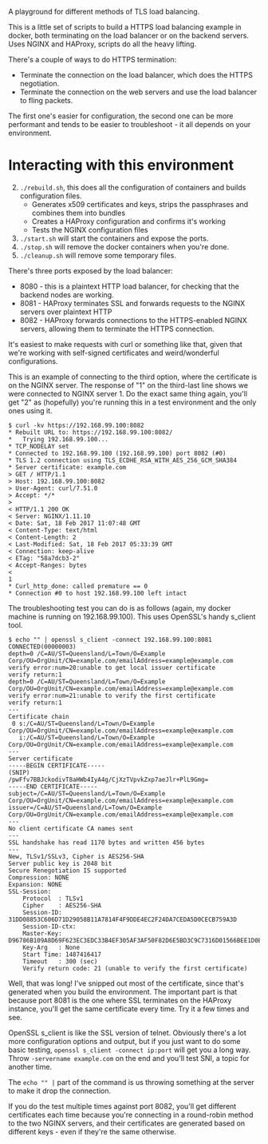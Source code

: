 A playground for different methods of TLS load balancing.

This is a little set of scripts to build a HTTPS load balancing example in docker, both terminating on the load balancer or on the backend servers. Uses NGINX and HAProxy, scripts do all the heavy lifting.

There's a couple of ways to do HTTPS termination:

* Terminate the connection on the load balancer, which does the HTTPS negotiation.
* Terminate the connection on the web servers and use the load balancer to fling packets.

The first one's easier for configuration, the second one can be more performant and tends to be easier to troubleshoot - it all depends on your environment.

# Interacting with this environment

2. `./rebuild.sh`, this does all the configuration of containers and builds configuration files.
	* Generates x509 certificates and keys, strips the passphrases and combines them into bundles
	* Creates a HAProxy configuration and confirms it's working
	* Tests the NGINX configuration files
3. `./start.sh` will start the containers and expose the ports.
4. `./stop.sh` will remove the docker containers when you're done.
5. `./cleanup.sh` will remove some temporary files.

There's three ports exposed by the load balancer:

* 8080 - this is a plaintext HTTP load balancer, for checking that the backend nodes are working.
* 8081 - HAProxy terminates SSL and forwards requests to the NGINX servers over plaintext HTTP
* 8082 - HAProxy forwards connections to the HTTPS-enabled NGINX servers, allowing them to terminate the HTTPS connection.

It's easiest to make requests with curl or something like that, given that we're working with self-signed certificates and weird/wonderful configurations.

This is an example of connecting to the third option, where the certificate is on the NGINX server. The response of "1" on the third-last line shows we were connected to NGINX server 1. Do the exact same thing again, you'll get "2" as (hopefully) you're running this in a test environment and the only ones using it.

	$ curl -kv https://192.168.99.100:8082
	* Rebuilt URL to: https://192.168.99.100:8082/
	*   Trying 192.168.99.100...
	* TCP_NODELAY set
	* Connected to 192.168.99.100 (192.168.99.100) port 8082 (#0)
	* TLS 1.2 connection using TLS_ECDHE_RSA_WITH_AES_256_GCM_SHA384
	* Server certificate: example.com
	> GET / HTTP/1.1
	> Host: 192.168.99.100:8082
	> User-Agent: curl/7.51.0
	> Accept: */*
	>
	< HTTP/1.1 200 OK
	< Server: NGINX/1.11.10
	< Date: Sat, 18 Feb 2017 11:07:48 GMT
	< Content-Type: text/html
	< Content-Length: 2
	< Last-Modified: Sat, 18 Feb 2017 05:33:39 GMT
	< Connection: keep-alive
	< ETag: "58a7dcb3-2"
	< Accept-Ranges: bytes
	<
	1
	* Curl_http_done: called premature == 0
	* Connection #0 to host 192.168.99.100 left intact

The troubleshooting test you can do is as follows (again, my docker machine is running on 192.168.99.100). This uses OpenSSL's handy s_client tool.

	$ echo "" | openssl s_client -connect 192.168.99.100:8081
	CONNECTED(00000003)
	depth=0 /C=AU/ST=Queensland/L=Town/O=Example Corp/OU=OrgUnit/CN=example.com/emailAddress=example@example.com
	verify error:num=20:unable to get local issuer certificate
	verify return:1
	depth=0 /C=AU/ST=Queensland/L=Town/O=Example Corp/OU=OrgUnit/CN=example.com/emailAddress=example@example.com
	verify error:num=21:unable to verify the first certificate
	verify return:1
	---
	Certificate chain
	 0 s:/C=AU/ST=Queensland/L=Town/O=Example Corp/OU=OrgUnit/CN=example.com/emailAddress=example@example.com
	   i:/C=AU/ST=Queensland/L=Town/O=Example Corp/OU=OrgUnit/CN=example.com/emailAddress=example@example.com
	---
	Server certificate
	-----BEGIN CERTIFICATE-----
	(SNIP)
	/pwFfv7BBJckodivT8aHWb4IyA4g/CjXzTVpvkZxp7aeJlr+PlL9Gmg=
	-----END CERTIFICATE-----
	subject=/C=AU/ST=Queensland/L=Town/O=Example Corp/OU=OrgUnit/CN=example.com/emailAddress=example@example.com
	issuer=/C=AU/ST=Queensland/L=Town/O=Example Corp/OU=OrgUnit/CN=example.com/emailAddress=example@example.com
	---
	No client certificate CA names sent
	---
	SSL handshake has read 1170 bytes and written 456 bytes
	---
	New, TLSv1/SSLv3, Cipher is AES256-SHA
	Server public key is 2048 bit
	Secure Renegotiation IS supported
	Compression: NONE
	Expansion: NONE
	SSL-Session:
		Protocol  : TLSv1
		Cipher    : AES256-SHA
		Session-ID: 31DD08853C606D71D29058B11A7814F4F9DDE4EC2F24DA7CEDA5D0CECB759A3D
		Session-ID-ctx:
		Master-Key: D96786B109A8D69F623EC3EDC33B4EF305AF3AF50F82D6E5BD3C9C7316D01566BEE1D0E6BAEB366AF14FEF356EEEE433
		Key-Arg   : None
		Start Time: 1487416417
		Timeout   : 300 (sec)
		Verify return code: 21 (unable to verify the first certificate)

Well, that was long! I've snipped out most of the certificate, since that's generated when you build the environment. The important part is that because port 8081 is the one where SSL terminates on the HAProxy instance, you'll get the same certificate every time. Try it a few times and see.

OpenSSL s_client is like the SSL version of telnet. Obviously there's a lot more configuration options and output, but if you just want to do some basic testing, `openssl s_client -connect ip:port` will get you a long way. Throw `-servername example.com` on the end and you'll test SNI, a topic for another time.

The `echo "" |` part of the command is us throwing something at the server to make it drop the connection.

If you do the test multiple times against port 8082, you'll get different certificates each time because you're connecting in a round-robin method to the two NGINX servers, and their certificates are generated based on different keys - even if they're the same otherwise.
